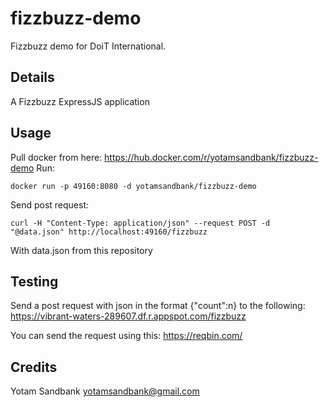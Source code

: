 # fizzbuzz-demo

Fizzbuzz demo for DoiT International.

## Details

A Fizzbuzz  ExpressJS application

## Usage
Pull docker from here:
https://hub.docker.com/r/yotamsandbank/fizzbuzz-demo
Run:

    docker run -p 49160:8080 -d yotamsandbank/fizzbuzz-demo
    
Send post request:

    curl -H "Content-Type: application/json" --request POST -d "@data.json" http://localhost:49160/fizzbuzz
    
With data.json from this repository


## Testing
Send a post request with json in the format {"count":n} to the following:
https://vibrant-waters-289607.df.r.appspot.com/fizzbuzz

You can send the request using this:
https://reqbin.com/


## Credits
Yotam Sandbank <yotamsandbank@gmail.com>
